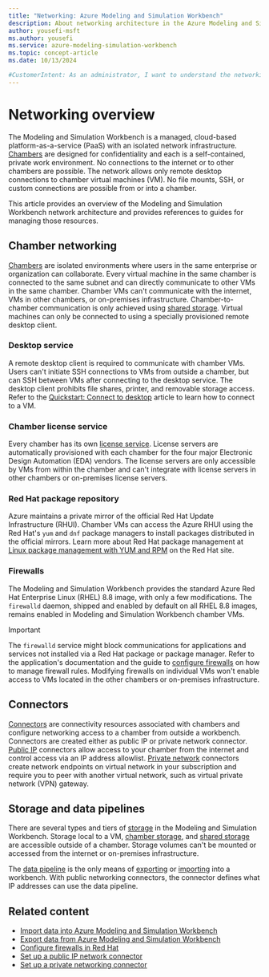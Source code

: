```yaml
---
title: "Networking: Azure Modeling and Simulation Workbench"
description: About networking architecture in the Azure Modeling and Simulation Workbench.
author: yousefi-msft
ms.author: yousefi
ms.service: azure-modeling-simulation-workbench
ms.topic: concept-article
ms.date: 10/13/2024

#CustomerIntent: As an administrator, I want to understand the networking architecture and capabilities in Azure Modeling and Simulation Workbench.
---
```


# Networking overview

The Modeling and Simulation Workbench is a managed, cloud-based platform-as-a-service (PaaS) with an isolated network infrastructure. [Chambers](./concept-chamber.md) are designed for confidentiality and each is a self-contained, private work environment. No connections to the internet or to other chambers are possible. The network allows only remote desktop connections to chamber virtual machines (VM). No file mounts, SSH, or custom connections are possible from or into a chamber.

This article provides an overview of the Modeling and Simulation Workbench network architecture and provides references to guides for managing those resources.

## Chamber networking

[Chambers](./concept-chamber.md) are isolated environments where users in the same enterprise or organization can collaborate. Every virtual machine in the same chamber is connected to the same subnet and can directly communicate to other VMs in the same chamber. Chamber VMs can't communicate with the internet, VMs in other chambers, or on-premises infrastructure. Chamber-to-chamber communication is only achieved using [shared storage](./concept-storage.md#workbench-tier-shared-storage). Virtual machines can only be connected to using a specially provisioned remote desktop client.

### Desktop service

A remote desktop client is required to communicate with chamber VMs. Users can't initiate SSH connections to VMs from outside a chamber, but can SSH between VMs after connecting to the desktop service. The desktop client prohibits file shares, printer, and removable storage access. Refer to the [Quickstart: Connect to desktop](quickstart-connect-desktop.md) article to learn how to connect to a VM.

### Chamber license service

Every chamber has its own [license service](./concept-license-service.md). License servers are automatically provisioned with each chamber for the four major Electronic Design Automation (EDA) vendors. The license servers are only accessible by VMs from within the chamber and can't integrate with  license servers in other chambers or on-premises license servers.

### Red Hat package repository

Azure maintains a private mirror of the official Red Hat Update Infrastructure (RHUI). Chamber VMs can access the Azure RHUI using the Red Hat's `yum` and `dnf` package managers to install packages distributed in the official mirrors. Learn more about Red Hat package management at [Linux package management with YUM and RPM](https://www.redhat.com/sysadmin/how-manage-packages) on the Red Hat site.

### Firewalls

The Modeling and Simulation Workbench provides the standard Azure Red Hat Enterprise Linux (RHEL) 8.8 image, with only a few modifications. The `firewalld` daemon, shipped and enabled by default on all RHEL 8.8 images, remains enabled in Modeling and Simulation Workbench chamber VMs.

> [!IMPORTANT]
> The `firewalld` service might block communications for applications and services not installed via a Red Hat package or package manager. Refer to the application's documentation and the guide to [configure firewalls](how-to-guide-configure-firewall-red-hat.md) on how to manage firewall rules. Modifying firewalls on individual VMs won't enable access to VMs located in the other chambers or on-premises infrastructure.

## Connectors

[Connectors](concept-connector.md) are connectivity resources associated with chambers and configure networking access to a chamber from outside a workbench. Connectors are created either as public IP or private network connector. [Public IP](./how-to-guide-public-network.md) connectors allow access to your chamber from the internet and control access via an IP address allowlist.  [Private network](./how-to-guide-private-network.md) connectors create network endpoints on virtual network in your subscription and require you to peer with another virtual network, such as virtual private network (VPN) gateway.

## Storage and data pipelines

There are several types and tiers of [storage](./concept-storage.md) in the Modeling and Simulation Workbench. Storage local to a VM, [chamber storage](./how-to-guide-manage-chamber-storage.md), and [shared storage](./how-to-guide-manage-shared-storage.md) are accessible outside of a chamber. Storage volumes can't be mounted or accessed from the internet or on-premises infrastructure.

The [data pipeline](./concept-data-pipeline.md) is the only means of [exporting](./how-to-guide-download-data.md) or [importing](./how-to-guide-upload-data.md) into a workbench. With public networking connectors, the connector defines what IP addresses can use the data pipeline.  

## Related content

* [Import data into Azure Modeling and Simulation Workbench](how-to-guide-upload-data.md)
* [Export data from Azure Modeling and Simulation Workbench](how-to-guide-download-data.md)
* [Configure firewalls in Red Hat](how-to-guide-configure-firewall-red-hat.md)
* [Set up a public IP network connector](how-to-guide-public-network.md)
* [Set up a private networking connector](how-to-guide-private-network.md)
